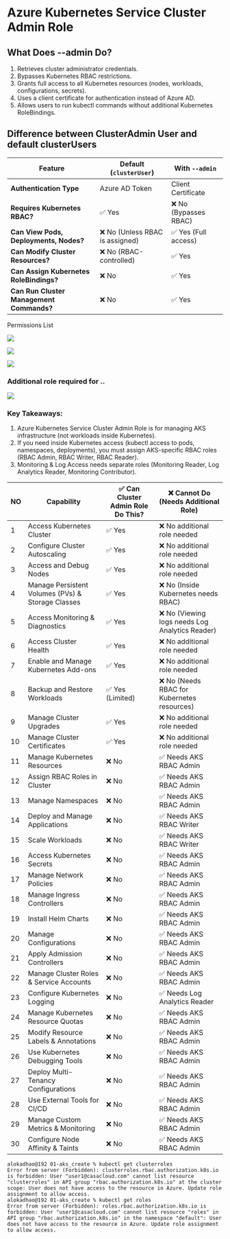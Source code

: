 
# Azure Kubernetes Service Cluster Admin Role

## What Does --admin Do?
1. Retrieves cluster administrator credentials.
2. Bypasses Kubernetes RBAC restrictions.
3. Grants full access to all Kubernetes resources (nodes, workloads, configurations, secrets).
4. Uses a client certificate for authentication instead of Azure AD.
5. Allows users to run kubectl commands without additional Kubernetes RoleBindings.

## Difference between ClusterAdmin User and default clusterUsers

| **Feature**                         | **Default (`clusterUser`)** | **With `--admin`** |
|--------------------------------------|----------------------------|-------------------|
| **Authentication Type**              | Azure AD Token | Client Certificate |
| **Requires Kubernetes RBAC?**        | ✅ Yes | ❌ No (Bypasses RBAC) |
| **Can View Pods, Deployments, Nodes?** | ❌ No (Unless RBAC is assigned) | ✅ Yes (Full access) |
| **Can Modify Cluster Resources?**    | ❌ No (RBAC-controlled) | ✅ Yes |
| **Can Assign Kubernetes RoleBindings?** | ❌ No | ✅ Yes |
| **Can Run Cluster Management Commands?** | ❌ No | ✅ Yes |

Permissions List

![](images/2025-03-16-13-46-53.png)

![](images/2025-03-16-13-47-21.png)

![](images/2025-03-16-13-48-22.png)

### Additional role required for ..
![](images/2025-03-16-13-50-11.png)

### Key Takeaways:
1. Azure Kubernetes Service Cluster Admin Role is for managing AKS infrastructure (not workloads inside Kubernetes).
2. If you need inside Kubernetes access (kubectl access to pods, namespaces, deployments), you must assign AKS-specific RBAC roles (RBAC Admin, RBAC Writer, RBAC Reader).
3. Monitoring & Log Access needs separate roles (Monitoring Reader, Log Analytics Reader, Monitoring Contributor).

| NO  | Capability                                      | ✅ Can Cluster Admin Role Do This? | ❌ Cannot Do (Needs Additional Role) |
|----|------------------------------------------------|---------------------------------|---------------------------------|
| 1  | Access Kubernetes Cluster                     | ✅ Yes                         | ❌ No additional role needed |
| 2  | Configure Cluster Autoscaling                 | ✅ Yes                         | ❌ No additional role needed |
| 3  | Access and Debug Nodes                        | ✅ Yes                         | ❌ No additional role needed |
| 4  | Manage Persistent Volumes (PVs) & Storage Classes | ✅ Yes                    | ❌ No (Inside Kubernetes needs RBAC) |
| 5  | Access Monitoring & Diagnostics               | ✅ Yes                         | ❌ No (Viewing logs needs Log Analytics Reader) |
| 6  | Access Cluster Health                         | ✅ Yes                         | ❌ No additional role needed |
| 7  | Enable and Manage Kubernetes Add-ons         | ✅ Yes                         | ❌ No additional role needed |
| 8  | Backup and Restore Workloads                  | ✅ Yes (Limited)               | ❌ No (Needs RBAC for Kubernetes resources) |
| 9  | Manage Cluster Upgrades                      | ✅ Yes                         | ❌ No additional role needed |
| 10 | Manage Cluster Certificates                  | ✅ Yes                         | ❌ No additional role needed |
| 11 | Manage Kubernetes Resources                   | ❌ No                          | ✅ Needs AKS RBAC Admin |
| 12 | Assign RBAC Roles in Cluster                  | ❌ No                          | ✅ Needs AKS RBAC Admin |
| 13 | Manage Namespaces                             | ❌ No                          | ✅ Needs AKS RBAC Admin |
| 14 | Deploy and Manage Applications                | ❌ No                          | ✅ Needs AKS RBAC Writer |
| 15 | Scale Workloads                               | ❌ No                          | ✅ Needs AKS RBAC Writer |
| 16 | Access Kubernetes Secrets                     | ❌ No                          | ✅ Needs AKS RBAC Admin |
| 17 | Manage Network Policies                       | ❌ No                          | ✅ Needs AKS RBAC Admin |
| 18 | Manage Ingress Controllers                   | ❌ No                          | ✅ Needs AKS RBAC Admin |
| 19 | Install Helm Charts                           | ❌ No                          | ✅ Needs AKS RBAC Admin |
| 20 | Manage Configurations                         | ❌ No                          | ✅ Needs AKS RBAC Admin |
| 21 | Apply Admission Controllers                   | ❌ No                          | ✅ Needs AKS RBAC Admin |
| 22 | Manage Cluster Roles & Service Accounts      | ❌ No                          | ✅ Needs AKS RBAC Admin |
| 23 | Configure Kubernetes Logging                 | ❌ No                          | ✅ Needs Log Analytics Reader |
| 24 | Manage Kubernetes Resource Quotas            | ❌ No                          | ✅ Needs AKS RBAC Admin |
| 25 | Modify Resource Labels & Annotations         | ❌ No                          | ✅ Needs AKS RBAC Admin |
| 26 | Use Kubernetes Debugging Tools               | ❌ No                          | ✅ Needs AKS RBAC Admin |
| 27 | Deploy Multi-Tenancy Configurations          | ❌ No                          | ✅ Needs AKS RBAC Admin |
| 28 | Use External Tools for CI/CD                 | ❌ No                          | ✅ Needs AKS RBAC Admin |
| 29 | Manage Custom Metrics & Monitoring           | ❌ No                          | ✅ Needs AKS RBAC Admin |
| 30 | Configure Node Affinity & Taints             | ❌ No                          | ✅ Needs AKS RBAC Admin |

```
alokadhao@192 01-aks_create % kubectl get clusterroles       
Error from server (Forbidden): clusterroles.rbac.authorization.k8s.io is forbidden: User "user1@casacloud.com" cannot list resource "clusterroles" in API group "rbac.authorization.k8s.io" at the cluster scope: User does not have access to the resource in Azure. Update role assignment to allow access.
alokadhao@192 01-aks_create % kubectl get roles              
Error from server (Forbidden): roles.rbac.authorization.k8s.io is forbidden: User "user1@casacloud.com" cannot list resource "roles" in API group "rbac.authorization.k8s.io" in the namespace "default": User does not have access to the resource in Azure. Update role assignment to allow access.
```


